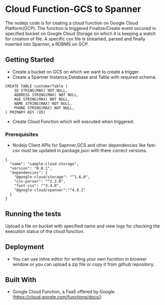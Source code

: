 # Cloud Function-GCS to Spanner

The nodejs code is for ceating a cloud function on Google Cloud Platform(GCP). The function is triggered Finalize/Create event occured in specified bucket on Google Cloud Storage on which it is keeping a watch for creation of file. 
A specific csv file is streamed, parsed and finally inserted into Spanner, a RDBMS on GCP.

## Getting Started

* Create a bucket on GCS on which we want to create a trigger.
* Create a Spanner Instance,Database and Table with required schema.
```
CREATE TABLE customerTable (
	ID STRING(MAX) NOT NULL,
	ADDRESS STRING(MAX) NOT NULL,
	AGE STRING(MAX) NOT NULL,
	NAME STRING(MAX) NOT NULL,
	PHONE STRING(MAX) NOT NULL,
) PRIMARY KEY (ID)

```
* Create Cloud Function which will executed when triggered. 

### Prerequisites

* Nodejs Client APIs for Sapnner,GCS and other dependencies like fast-csv must be updated in package.json with there correct versions.

```
{
  "name": "sample-cloud-storage",
  "version": "0.0.1",
  "dependencies": {
    "@google-cloud/storage": "^1.6.0",
    "csv-parser": "^2.3.0",
    "fast-csv": "^3.4.0",
    "@google-cloud/spanner":"^4.0.2"
  }
}

```
## Running the tests

Upload a file on bucket with specified name and view logs for checking the execution status of the cloud function.


## Deployment

* You can use inline editor for writing your own fucntion in browser window or you can upload a zip file or copy it from github repository.

## Built With

* Google Cloud Function, a FaaS offered by Google. (https://cloud.google.com/functions/docs/)
